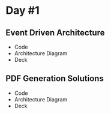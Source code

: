 # Day #1

## Event Driven Architecture

- Code
- Architecture Diagram
- Deck

## PDF Generation Solutions

- Code
- Architecture Diagram
- Deck
